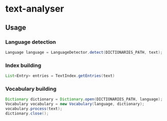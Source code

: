# text-analyser

## Usage

### Language detection

```java
Language language = LanguageDetector.detect(DICTIONARIES_PATH, text);
```

### Index building

```java
List<Entry> entries = TextIndex.getEntries(text)
```

### Vocabulary building
```java
Dictionary dictionary = Dictionary.open(DICTIONARIES_PATH, language);
Vocabulary vocabulary = new Vocabulary(language, dictionary);
vocabulary.process(text);
dictionary.close();
```
